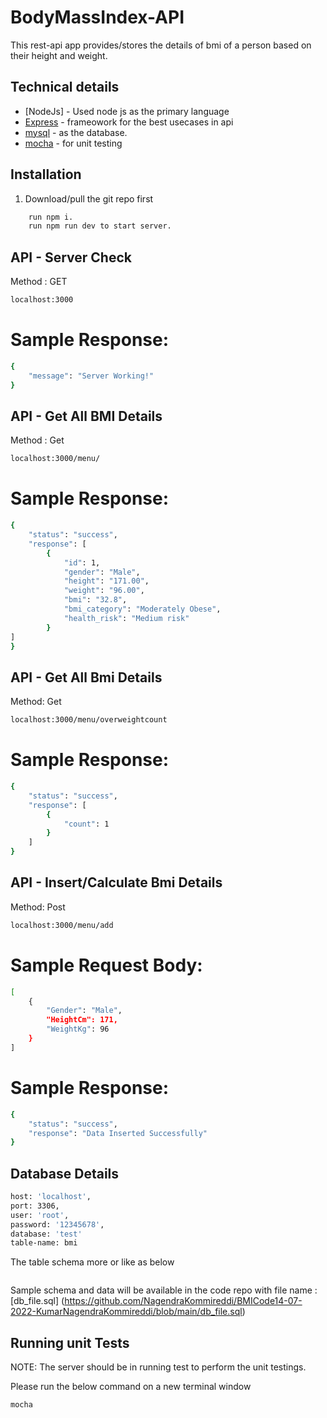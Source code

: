 # BodyMassIndex-API

This rest-api app provides/stores the details of bmi of a person based on their height and weight.

## Technical details
- [NodeJs] - Used  node js as the primary language
- [Express] - frameowork for the best usecases in api
- [mysql] - as the database.
- [mocha] - for unit testing

## Installation
1. Download/pull the git repo first

```sh
    run npm i.
    run npm run dev to start server.
```


## API - Server Check
Method : GET
```sh
localhost:3000
```
# Sample Response:
```sh
{
    "message": "Server Working!"
}
```
## API - Get All BMI Details
Method : Get 
```sh
localhost:3000/menu/
```

# Sample Response:
```sh
{
    "status": "success",
    "response": [
        {
            "id": 1,
            "gender": "Male",
            "height": "171.00",
            "weight": "96.00",
            "bmi": "32.8",
            "bmi_category": "Moderately Obese",
            "health_risk": "Medium risk"
        }
]
}
```

## API - Get All Bmi Details
Method: Get
```sh
localhost:3000/menu/overweightcount
```
# Sample Response:
```sh
{
    "status": "success",
    "response": [
        {
            "count": 1
        }
    ]
}
```

## API - Insert/Calculate Bmi Details
Method: Post
```sh
localhost:3000/menu/add
```
# Sample Request Body:
```sh
[
    {
        "Gender": "Male",
        "HeightCm": 171,
        "WeightKg": 96
    }
]
```

# Sample Response:
```sh
{
    "status": "success",
    "response": "Data Inserted Successfully"
}
```

## Database Details
```sh
host: 'localhost',
port: 3306,
user: 'root',
password: '12345678',
database: 'test'
table-name: bmi
```
The table schema more or like as below
```sh

```
Sample schema and data will be available in the code repo with file name : [db_file.sql] (https://github.com/NagendraKommireddi/BMICode14-07-2022-KumarNagendraKommireddi/blob/main/db_file.sql)


## Running unit Tests
NOTE: The server should be in running test to perform the unit testings.

Please run the below command on a new terminal window
```sh
mocha
```

   [node.js]: <http://nodejs.org>
   [express]: <http://expressjs.com>
   [mysql]: <https://www.mysql.com/>
   [mocha]: <https://mochajs.org/>